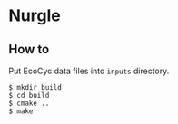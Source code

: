 # Nurgle

## How to

Put EcoCyc data files into `inputs` directory.

```
$ mkdir build
$ cd build
$ cmake ..
$ make
```
